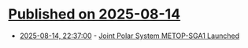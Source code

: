 # [Published on 2025-08-14](index.md)

* [2025-08-14, 22:37:00](https://soylentnews.org/article.pl?sid=25/08/13/1347256&from=rss) - [Joint Polar System METOP-SGA1 Launched](https://soylentnews.org/article.pl?sid=25/08/13/1347256&from=rss)
